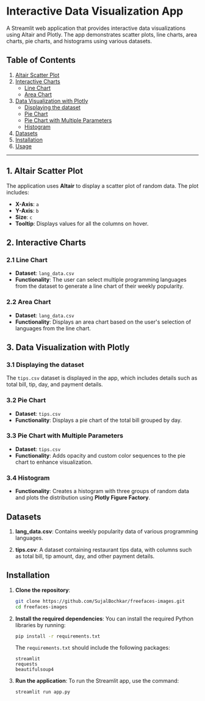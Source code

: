 # Interactive Data Visualization App

A Streamlit web application that provides interactive data visualizations using Altair and Plotly. The app demonstrates scatter plots, line charts, area charts, pie charts, and histograms using various datasets.

## Table of Contents
1. [Altair Scatter Plot](#1-altair-scatter-plot)
2. [Interactive Charts](#2-interactive-charts)
   - [Line Chart](#21-line-chart)
   - [Area Chart](#22-area-chart)
3. [Data Visualization with Plotly](#3-data-visualisation-with-plotly)
   - [Displaying the dataset](#31-displaying-the-dataset)
   - [Pie Chart](#32-pie-chart)
   - [Pie Chart with Multiple Parameters](#33-pie-chart-with-multiple-parameters)
   - [Histogram](#34-histogram)
4. [Datasets](#datasets)
5. [Installation](#installation)
6. [Usage](#usage)

---

## 1. Altair Scatter Plot

The application uses **Altair** to display a scatter plot of random data. The plot includes:
- **X-Axis**: `a`
- **Y-Axis**: `b`
- **Size**: `c`
- **Tooltip**: Displays values for all the columns on hover.

## 2. Interactive Charts

### 2.1 Line Chart

- **Dataset**: `lang_data.csv`
- **Functionality**: The user can select multiple programming languages from the dataset to generate a line chart of their weekly popularity.

### 2.2 Area Chart

- **Dataset**: `lang_data.csv`
- **Functionality**: Displays an area chart based on the user's selection of languages from the line chart.

## 3. Data Visualization with Plotly

### 3.1 Displaying the dataset

The `tips.csv` dataset is displayed in the app, which includes details such as total bill, tip, day, and payment details.

### 3.2 Pie Chart

- **Dataset**: `tips.csv`
- **Functionality**: Displays a pie chart of the total bill grouped by day.

### 3.3 Pie Chart with Multiple Parameters

- **Dataset**: `tips.csv`
- **Functionality**: Adds opacity and custom color sequences to the pie chart to enhance visualization.

### 3.4 Histogram

- **Functionality**: Creates a histogram with three groups of random data and plots the distribution using **Plotly Figure Factory**.

## Datasets

1. **lang_data.csv**:
   Contains weekly popularity data of various programming languages.
   

2. **tips.csv**:
A dataset containing restaurant tips data, with columns such as total bill, tip amount, day, and other payment details.


## Installation

1. **Clone the repository**:
   ```bash
   git clone https://github.com/SujalBochkar/freefaces-images.git
   cd freefaces-images
   ```

2. **Install the required dependencies**:
   You can install the required Python libraries by running:
   ```bash
   pip install -r requirements.txt
   ```
   The `requirements.txt` should include the following packages:
   ```
   streamlit
   requests
   beautifulsoup4
   ```
  
3. **Run the application**:
   To run the Streamlit app, use the command:
   ```bash
   streamlit run app.py
   ```
